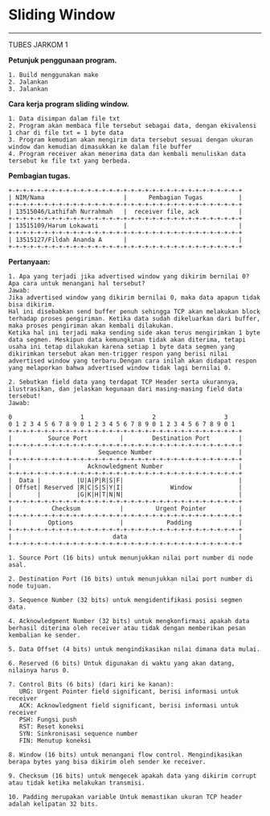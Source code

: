 # Sliding Window
---------------------

TUBES JARKOM 1

**Petunjuk penggunaan program.**

	1. Build menggunakan make
	2. Jalankan 
	3. Jalankan

**Cara kerja program sliding window.**

	1. Data disimpan dalam file txt
	2. Program akan membaca file tersebut sebagai data, dengan ekivalensi 1 char di file txt = 1 byte data
	3. Program kemudian akan mengirim data tersebut sesuai dengan ukuran window dan kemudian dimasukkan ke dalam file buffer
	4. Program receiver akan menerima data dan kembali menuliskan data tersebut ke file txt yang berbeda.

**Pembagian tugas.**

 	+-+-+-+-+-+-+-+-+-+-+-+-+-+-+-+-+-+-+-+-+-+-+-+-+-+-+-+-+-+-+-+-+
	| NIM/Nama                      |      Pembagian Tugas          |
	+-+-+-+-+-+-+-+-+-+-+-+-+-+-+-+-+-+-+-+-+-+-+-+-+-+-+-+-+-+-+-+-+
	| 13515046/Lathifah Nurrahmah   |  receiver file, ack           |
	+-+-+-+-+-+-+-+-+-+-+-+-+-+-+-+-+-+-+-+-+-+-+-+-+-+-+-+-+-+-+-+-+
	| 13515109/Harum Lokawati       |                               |
	+-+-+-+-+-+-+-+-+-+-+-+-+-+-+-+-+-+-+-+-+-+-+-+-+-+-+-+-+-+-+-+-+
	| 13515127/Fildah Ananda A      |                               |
	+-+-+-+-+-+-+-+-+-+-+-+-+-+-+-+-+-+-+-+-+-+-+-+-+-+-+-+-+-+-+-+-+

**Pertanyaan:**


	1. Apa yang terjadi jika advertised window yang dikirim bernilai 0? Apa cara untuk menangani hal tersebut? 
	Jawab: 
	Jika advertised window yang dikirim bernilai 0, maka data apapun tidak bisa dikirim. 
	Hal ini disebabkan send buffer penuh sehingga TCP akan melakukan block terhadap proses pengiriman. Ketika data sudah dikeluarkan dari buffer, maka proses pengiriman akan kembali dilakukan. 
	Ketika hal ini terjadi maka sending side akan terus mengirimkan 1 byte data segmen. Meskipun data kemungkinan tidak akan diterima, tetapi usaha ini tetap dilakukan karena setiap 1 byte data segmen yang dikirimkan tersebut akan men-trigger respon yang berisi nilai advertised window yang terbaru.Dengan cara inilah akan didapat respon yang melaporkan bahwa advertised window tidak lagi bernilai 0.

	2. Sebutkan field data yang terdapat TCP Header serta ukurannya, ilustrasikan, dan jelaskan kegunaan dari masing-masing field data tersebut! 
	Jawab:

	0                   1                   2                   3 
	0 1 2 3 4 5 6 7 8 9 0 1 2 3 4 5 6 7 8 9 0 1 2 3 4 5 6 7 8 9 0 1 
	+-+-+-+-+-+-+-+-+-+-+-+-+-+-+-+-+-+-+-+-+-+-+-+-+-+-+-+-+-+-+-+-+ 
	|          Source Port         |        Destination Port        | 
	+-+-+-+-+-+-+-+-+-+-+-+-+-+-+-+-+-+-+-+-+-+-+-+-+-+-+-+-+-+-+-+-+ 
	|                        Sequence Number                        | 
	+-+-+-+-+-+-+-+-+-+-+-+-+-+-+-+-+-+-+-+-+-+-+-+-+-+-+-+-+-+-+-+-+ 
	|                     Acknowledgment Number                     | 
	+-+-+-+-+-+-+-+-+-+-+-+-+-+-+-+-+-+-+-+-+-+-+-+-+-+-+-+-+-+-+-+-+ 
	|  Data |          |U|A|P|R|S|F|                                | 
	| Offset| Reserved |R|C|S|S|Y|I|             Window             | 
	|       |          |G|K|H|T|N|N|                                | 
	+-+-+-+-+-+-+-+-+-+-+-+-+-+-+-+-+-+-+-+-+-+-+-+-+-+-+-+-+-+-+-+-+ 
	|           Checksum           |         Urgent Pointer         | 
	+-+-+-+-+-+-+-+-+-+-+-+-+-+-+-+-+-+-+-+-+-+-+-+-+-+-+-+-+-+-+-+-+ 
	|          Options             |            Padding             | 
	+-+-+-+-+-+-+-+-+-+-+-+-+-+-+-+-+-+-+-+-+-+-+-+-+-+-+-+-+-+-+-+-+ 
	|                            data                               | 
	+-+-+-+-+-+-+-+-+-+-+-+-+-+-+-+-+-+-+-+-+-+-+-+-+-+-+-+-+-+-+-+-+

	1. Source Port (16 bits) untuk menunjukkan nilai port number di node asal.

	2. Destination Port (16 bits) untuk menunjukkan nilai port number di node tujuan.

	3. Sequence Number (32 bits) untuk mengidentifikasi posisi segmen data.

	4. Acknowledgment Number (32 bits) untuk mengkonfirmasi apakah data berhasil diterima oleh receiver atau tidak dengan memberikan pesan kembalian ke sender.

	5. Data Offset (4 bits) untuk mengindikasikan nilai dimana data mulai.

	6. Reserved (6 bits) Untuk digunakan di waktu yang akan datang, nilainya harus 0.

	7. Control Bits (6 bits) (dari kiri ke kanan): 
	   URG: Urgent Pointer field significant, berisi informasi untuk receiver 
	   ACK: Acknowledgment field significant, berisi informasi untuk receiver 
	   PSH: Fungsi push 
	   RST: Reset koneksi 
	   SYN: Sinkronisasi sequence number 
	   FIN: Menutup koneksi

	8. Window (16 bits) untuk menangani flow control. Mengindikasikan berapa bytes yang bisa dikirim oleh sender ke receiver.

	9. Checksum (16 bits) untuk mengecek apakah data yang dikirim corrupt atau tidak ketika melakukan transmisi.

	10. Padding merupakan variable Untuk memastikan ukuran TCP header adalah kelipatan 32 bits.
